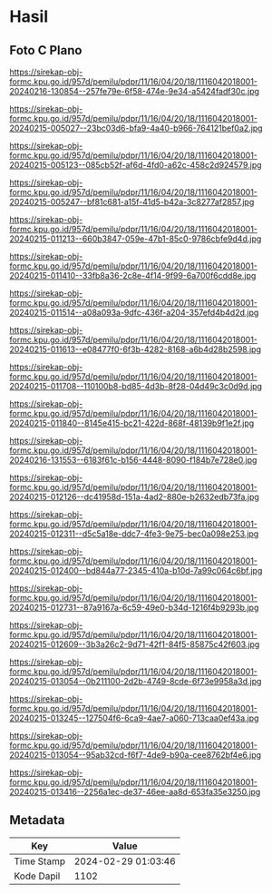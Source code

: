 # Hasil

## Foto C Plano

https://sirekap-obj-formc.kpu.go.id/957d/pemilu/pdpr/11/16/04/20/18/1116042018001-20240216-130854--257fe79e-6f58-474e-9e34-a5424fadf30c.jpg

https://sirekap-obj-formc.kpu.go.id/957d/pemilu/pdpr/11/16/04/20/18/1116042018001-20240215-005027--23bc03d6-bfa9-4a40-b966-764121bef0a2.jpg

https://sirekap-obj-formc.kpu.go.id/957d/pemilu/pdpr/11/16/04/20/18/1116042018001-20240215-005123--085cb52f-af6d-4fd0-a62c-458c2d924579.jpg

https://sirekap-obj-formc.kpu.go.id/957d/pemilu/pdpr/11/16/04/20/18/1116042018001-20240215-005247--bf81c681-a15f-41d5-b42a-3c8277af2857.jpg

https://sirekap-obj-formc.kpu.go.id/957d/pemilu/pdpr/11/16/04/20/18/1116042018001-20240215-011213--660b3847-059e-47b1-85c0-9786cbfe9d4d.jpg

https://sirekap-obj-formc.kpu.go.id/957d/pemilu/pdpr/11/16/04/20/18/1116042018001-20240215-011410--33fb8a36-2c8e-4f14-9f99-6a700f6cdd8e.jpg

https://sirekap-obj-formc.kpu.go.id/957d/pemilu/pdpr/11/16/04/20/18/1116042018001-20240215-011514--a08a093a-9dfc-436f-a204-357efd4b4d2d.jpg

https://sirekap-obj-formc.kpu.go.id/957d/pemilu/pdpr/11/16/04/20/18/1116042018001-20240215-011613--e08477f0-6f3b-4282-8168-a6b4d28b2598.jpg

https://sirekap-obj-formc.kpu.go.id/957d/pemilu/pdpr/11/16/04/20/18/1116042018001-20240215-011708--110100b8-bd85-4d3b-8f28-04d49c3c0d9d.jpg

https://sirekap-obj-formc.kpu.go.id/957d/pemilu/pdpr/11/16/04/20/18/1116042018001-20240215-011840--8145e415-bc21-422d-868f-48139b9f1e2f.jpg

https://sirekap-obj-formc.kpu.go.id/957d/pemilu/pdpr/11/16/04/20/18/1116042018001-20240216-131553--6183f61c-b156-4448-8090-f184b7e728e0.jpg

https://sirekap-obj-formc.kpu.go.id/957d/pemilu/pdpr/11/16/04/20/18/1116042018001-20240215-012126--dc41958d-151a-4ad2-880e-b2632edb73fa.jpg

https://sirekap-obj-formc.kpu.go.id/957d/pemilu/pdpr/11/16/04/20/18/1116042018001-20240215-012311--d5c5a18e-ddc7-4fe3-9e75-bec0a098e253.jpg

https://sirekap-obj-formc.kpu.go.id/957d/pemilu/pdpr/11/16/04/20/18/1116042018001-20240215-012400--bd844a77-2345-410a-b10d-7a99c064c6bf.jpg

https://sirekap-obj-formc.kpu.go.id/957d/pemilu/pdpr/11/16/04/20/18/1116042018001-20240215-012731--87a9167a-6c59-49e0-b34d-1216f4b9293b.jpg

https://sirekap-obj-formc.kpu.go.id/957d/pemilu/pdpr/11/16/04/20/18/1116042018001-20240215-012609--3b3a26c2-9d71-42f1-84f5-85875c42f603.jpg

https://sirekap-obj-formc.kpu.go.id/957d/pemilu/pdpr/11/16/04/20/18/1116042018001-20240215-013054--0b211100-2d2b-4749-8cde-6f73e9958a3d.jpg

https://sirekap-obj-formc.kpu.go.id/957d/pemilu/pdpr/11/16/04/20/18/1116042018001-20240215-013245--127504f6-6ca9-4ae7-a060-713caa0ef43a.jpg

https://sirekap-obj-formc.kpu.go.id/957d/pemilu/pdpr/11/16/04/20/18/1116042018001-20240215-013054--95ab32cd-f6f7-4de9-b90a-cee8762bf4e6.jpg

https://sirekap-obj-formc.kpu.go.id/957d/pemilu/pdpr/11/16/04/20/18/1116042018001-20240215-013416--2256a1ec-de37-46ee-aa8d-653fa35e3250.jpg


## Metadata

| Key        | Value               |
| ---------- | ------------------- |
| Time Stamp | 2024-02-29 01:03:46 |
| Kode Dapil | 1102                |



